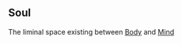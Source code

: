 ## Soul  
  The liminal space existing between [Body](https://github.com/Az-Net/Az-Net/blob/main/Definitions/Body.md) and [Mind](https://github.com/Az-Net/Az-Net/blob/main/Definitions/Mind.md)
